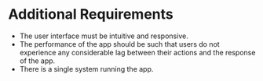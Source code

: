 # Additional Requirements

- The user interface must be intuitive and responsive.
- The performance of the app should be such that users do not experience any considerable lag between their actions and the response of the app.
- There is a single system running the app.